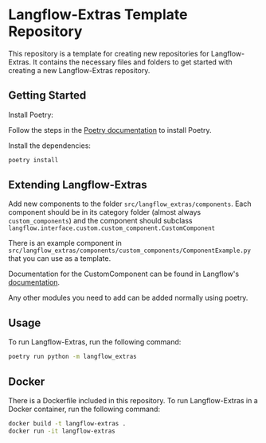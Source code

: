 # Langflow-Extras Template Repository

This repository is a template for creating new repositories for Langflow-Extras. It contains the necessary files and folders to get started with creating a new Langflow-Extras repository.

## Getting Started

Install Poetry:

Follow the steps in the [Poetry documentation](https://python-poetry.org/docs/) to install Poetry.

Install the dependencies:

```bash
poetry install
```

## Extending Langflow-Extras

Add new components to the folder `src/langflow_extras/components`. Each component should be in its category folder (almost always `custom_components`) and the component should subclass `langflow.interface.custom.custom_component.CustomComponent`

There is an example component in `src/langflow_extras/components/custom_components/ComponentExample.py` that you can use as a template.

Documentation for the CustomComponent can be found in Langflow's [documentation](https://langflow.org).

Any other modules you need to add can be added normally using poetry.

## Usage

To run Langflow-Extras, run the following command:

```bash
poetry run python -m langflow_extras
```

## Docker

There is a Dockerfile included in this repository.
To run Langflow-Extras in a Docker container, run the following command:

```bash
docker build -t langflow-extras .
docker run -it langflow-extras
```
